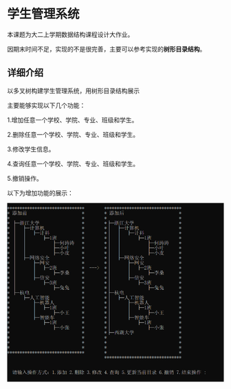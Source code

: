 # 学生管理系统
本课题为大二上学期数据结构课程设计大作业。

因期末时间不足，实现的不是很完善，主要可以参考实现的**树形目录结构**。

## 详细介绍

以多叉树构建学生管理系统，用树形目录结构展示

主要能够实现以下几个功能：

1.增加任意一个学校、学院、专业、班级和学生。

2.删除任意一个学校、学院、专业、班级和学生。

3.修改学生信息。

4.查询任意一个学校、学院、专业、班级和学生。

5.撤销操作。

以下为增加功能的展示：

![](pic.png)


 
